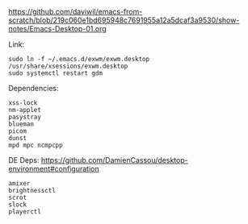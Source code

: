 https://github.com/daviwil/emacs-from-scratch/blob/219c060e1bd695948c7691955a12a5dcaf3a9530/show-notes/Emacs-Desktop-01.org

Link:
```
sudo ln -f ~/.emacs.d/exwm/exwm.desktop /usr/share/xsessions/exwm.desktop
sudo systemctl restart gdm
```

Dependencies:
```
xss-lock
nm-applet
pasystray
blueman
picom
dunst
mpd mpc ncmpcpp
```

DE Deps:
https://github.com/DamienCassou/desktop-environment#configuration
```
amixer
brightnessctl
scrot
slock
playerctl
```
